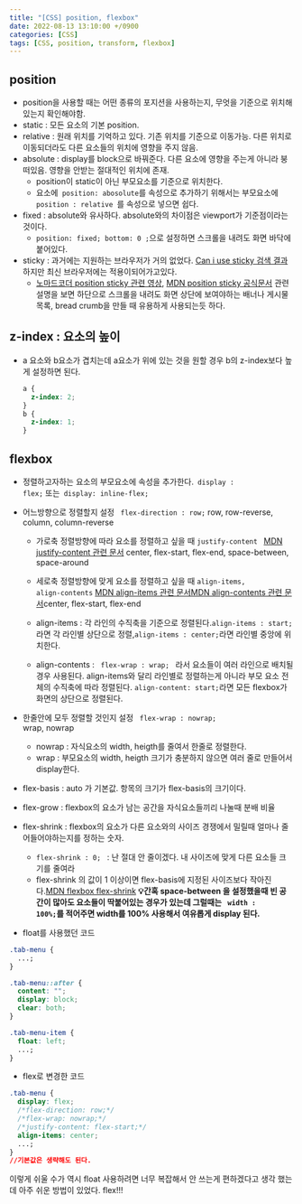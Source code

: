 ```yaml
---
title: "[CSS] position, flexbox"
date: 2022-08-13 13:10:00 +/0900
categories: [CSS]
tags: [CSS, position, transform, flexbox]
---
```


## position

- position을 사용할 때는 어떤 종류의 포지션을 사용하는지, 무엇을 기준으로 위치해 있는지 확인해야함.
- static : 모든 요소의 기본 position.
- relative : 원래 위치를 기억하고 있다. 기존 위치를 기준으로 이동가능. 다른 위치로 이동되더라도 다른 요소들의 위치에 영향을 주지 않음.
- absolute : display를 block으로 바꿔준다. 다른 요소에 영향을 주는게 아니라 붕 떠있음. 영향을 안받는 절대적인 위치에 존재.
  - position이 static이 아닌 부모요소를 기준으로 위치한다.
  - 요소에<code> position: abosolute</code>를 속성으로 추가하기 위해서는 부모요소에 <code> position : relative </code>를 속성으로 넣으면 쉽다.
- fixed : absolute와 유사하다. absolute와의 차이점은 viewport가 기준점이라는 것이다.
  - <code>position: fixed; bottom: 0 ;</code>으로 설정하면 스크롤을 내려도 화면 바닥에 붙어있다.
- sticky : 과거에는 지원하는 브라우저가 거의 없었다. [Can i use sticky 검색 결과](https://caniuse.com/?search=sticky)하지만 최신 브라우저에는 적용이되어가고있다.
  - [노마드코더 position sticky 관련 영상](https://youtu.be/lkTpOHv1Ros?t=177), [MDN position sticky 공식문서](https://developer.mozilla.org/ko/docs/Web/CSS/position) 관련 설명을 보면 하단으로 스크롤을 내려도 화면 상단에 보여야하는 배너나 게시물 목록, bread crumb을 만들 때 유용하게 사용되는듯 하다.

## z-index : 요소의 높이

- a 요소와 b요소가 겹치는데 a요소가 위에 있는 것을 원할 경우 b의 z-index보다 높게 설정하면 된다.

  ```css
  a {
    z-index: 2;
  }
  b {
    z-index: 1;
  }
  ```

## flexbox

- 정렬하고자하는 요소의 부모요소에 속성을 추가한다.<code> display : flex;</code> 또는<code> display: inline-flex; </code>
- 어느방향으로 정렬할지 설정 <code> flex-direction : row;</code> row, row-reverse, column, column-reverse

  - 가로축 정렬방향에 따라 요소를 정렬하고 싶을 때 <code>justify-content </code> [MDN justify-content 관련 문서](https://developer.mozilla.org/en-US/docs/Web/CSS/justify-content) center, flex-start, flex-end, space-between, space-around

  - 세로축 정렬방향에 맞게 요소를 정렬하고 싶을 때 <code>align-items, align-contents</code> [MDN align-items 관련 문서](https://developer.mozilla.org/en-US/docs/Web/CSS/align-items)[MDN align-contents 관련 문서](https://developer.mozilla.org/en-US/docs/Web/CSS/align-content)center, flex-start, flex-end
  - align-items : 각 라인의 수직축을 기준으로 정렬된다.<code>align-items : start;</code>라면 각 라인별 상단으로 정렬,<code>align-items : center;</code>라면 라인별 중앙에 위치한다.

  - align-contents : <code> flex-wrap : wrap; </code> 라서 요소들이 여러 라인으로 배치될 경우 사용된다. align-items와 달리 라인별로 정렬하는게 아니라 부모 요소 전체의 수직축에 따라 정렬된다. <code>align-content: start;</code>라면 모든 flexbox가 화면의 상단으로 정렬된다.

- 한줄안에 모두 정렬할 것인지 설정 <code> flex-wrap : nowrap; </code> wrap, nowrap

  - nowrap : 자식요소의 width, heigth를 줄여서 한줄로 정렬한다.
  - wrap : 부모요소의 width, heigth 크기가 충분하지 않으면 여러 줄로 만들어서 display한다.

- flex-basis : auto 가 기본값. 항목의 크기가 flex-basis의 크기이다.
- flex-grow : flexbox의 요소가 남는 공간을 자식요소들끼리 나눌때 분배 비율

- flex-shrink : flexbox의 요소가 다른 요소와의 사이즈 경쟁에서 밀릴때 얼마나 줄어들어야하는지를 정하는 숫자.

  - <code>flex-shrink : 0; </code> : 난 절대 안 줄이겠다. 내 사이즈에 맞게 다른 요소들 크기를 줄여라
  - flex-shrink 의 값이 1 이상이면 flex-basis에 지정된 사이즈보다 작아진다.[MDN flexbox flex-shrink](https://developer.mozilla.org/ko/docs/Web/CSS/CSS_Flexible_Box_Layout/Basic_Concepts_of_Flexbox#flex-shrink_%EC%86%8D%EC%84%B1)
    <strong>
    💡간혹 space-between 을 설정했을때 빈 공간이 많아도 요소들이 딱붙어있는 경우가 있는데 그럴때는 <code> width : 100%;</code>를 적어주면 width를 100% 사용해서 여유롭게 display 된다.
    </strong>

- float를 사용했던 코드

```css
.tab-menu {
  ...;
}

.tab-menu::after {
  content: "";
  display: block;
  clear: both;
}

.tab-menu-item {
  float: left;
  ...;
}
```

- flex로 변경한 코드

```css
.tab-menu {
  display: flex;
  /*flex-direction: row;*/
  /*flex-wrap: nowrap;*/
  /*justify-content: flex-start;*/
  align-items: center;
  ...;
}
//기본값은 생략해도 된다.
```

<p>
  이렇게 쉬울 수가 역시 float 사용하려면 너무 복잡해서 안 쓰는게 편하겠다고 생각 했는데 아주 쉬운 방법이 있었다. flex!!!
</p>
